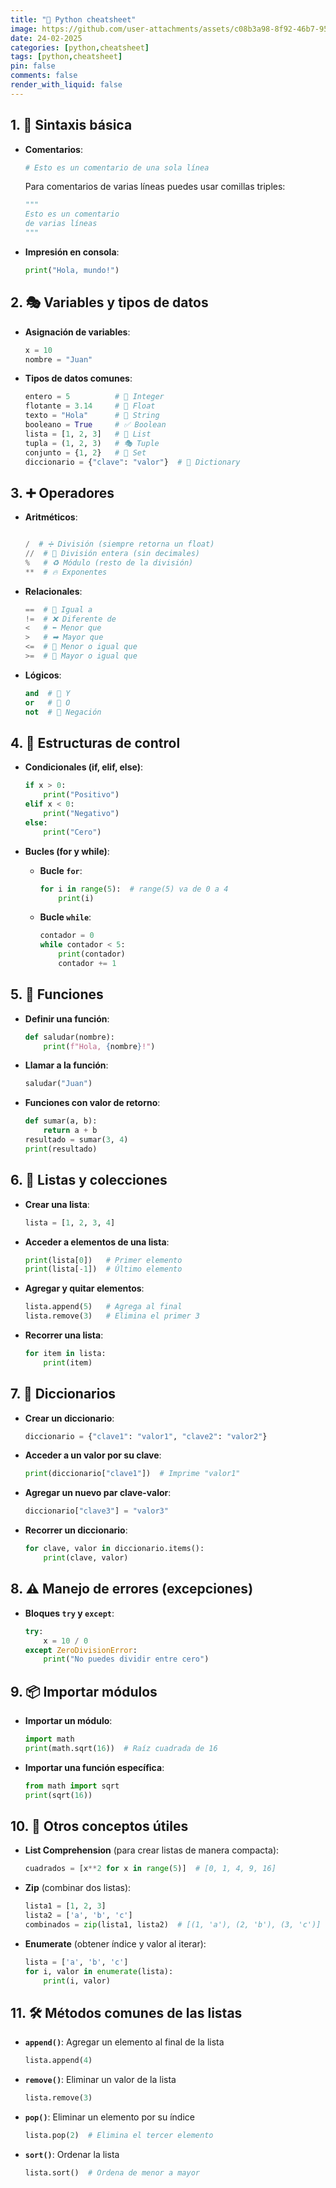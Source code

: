 ```yaml
---
title: "🐍 Python cheatsheet"
image: https://github.com/user-attachments/assets/c08b3a98-8f92-46b7-9568-87b227a6fe64
date: 24-02-2025
categories: [python,cheatsheet]
tags: [python,cheatsheet]
pin: false
comments: false
render_with_liquid: false
---
```



## 1. 📝 **Sintaxis básica**

- **Comentarios**:
  ```python
  # Esto es un comentario de una sola línea
  ```
  Para comentarios de varias líneas puedes usar comillas triples:
  ```python
  """
  Esto es un comentario
  de varias líneas
  """
  ```

- **Impresión en consola**:
  ```python
  print("Hola, mundo!")
  ```

## 2. 🎭 **Variables y tipos de datos**

- **Asignación de variables**:
  ```python
  x = 10
  nombre = "Juan"
  ```

- **Tipos de datos comunes**:
  ```python
  entero = 5          # 🔢 Integer
  flotante = 3.14     # 🔢 Float
  texto = "Hola"      # 📝 String
  booleano = True     # ✅ Boolean
  lista = [1, 2, 3]   # 📜 List
  tupla = (1, 2, 3)   # 🎭 Tuple
  conjunto = {1, 2}   # 🧩 Set
  diccionario = {"clave": "valor"}  # 📖 Dictionary
  ```

## 3. ➕ **Operadores**

- **Aritméticos**:
  ```python
  
  /  # ➗ División (siempre retorna un float)
  //  # 🔢 División entera (sin decimales)
  %   # ♻ Módulo (resto de la división)
  **  # 🔥 Exponentes
  ```

- **Relacionales**:
  ```python
  ==  # 🤝 Igual a
  !=  # ❌ Diferente de
  <   # ⬅ Menor que
  >   # ➡ Mayor que
  <=  # 🔽 Menor o igual que
  >=  # 🔼 Mayor o igual que
  ```

- **Lógicos**:
  ```python
  and  # 🔗 Y
  or   # 🔀 O
  not  # 🚫 Negación
  ```

## 4. 🔄 **Estructuras de control**

- **Condicionales (if, elif, else)**:
  ```python
  if x > 0:
      print("Positivo")
  elif x < 0:
      print("Negativo")
  else:
      print("Cero")
  ```

- **Bucles (for y while)**:
  - **Bucle `for`**:
    ```python
    for i in range(5):  # range(5) va de 0 a 4
        print(i)
    ```

  - **Bucle `while`**:
    ```python
    contador = 0
    while contador < 5:
        print(contador)
        contador += 1
    ```

## 5. 📌 **Funciones**

- **Definir una función**:
  ```python
  def saludar(nombre):
      print(f"Hola, {nombre}!")
  ```

- **Llamar a la función**:
  ```python
  saludar("Juan")
  ```

- **Funciones con valor de retorno**:
  ```python
  def sumar(a, b):
      return a + b
  resultado = sumar(3, 4)
  print(resultado)
  ```

## 6. 📜 **Listas y colecciones**

- **Crear una lista**:
  ```python
  lista = [1, 2, 3, 4]
  ```

- **Acceder a elementos de una lista**:
  ```python
  print(lista[0])   # Primer elemento
  print(lista[-1])  # Último elemento
  ```

- **Agregar y quitar elementos**:
  ```python
  lista.append(5)   # Agrega al final
  lista.remove(3)   # Elimina el primer 3
  ```

- **Recorrer una lista**:
  ```python
  for item in lista:
      print(item)
  ```

## 7. 📖 **Diccionarios**

- **Crear un diccionario**:
  ```python
  diccionario = {"clave1": "valor1", "clave2": "valor2"}
  ```

- **Acceder a un valor por su clave**:
  ```python
  print(diccionario["clave1"])  # Imprime "valor1"
  ```

- **Agregar un nuevo par clave-valor**:
  ```python
  diccionario["clave3"] = "valor3"
  ```

- **Recorrer un diccionario**:
  ```python
  for clave, valor in diccionario.items():
      print(clave, valor)
  ```

## 8. ⚠ **Manejo de errores (excepciones)**

- **Bloques `try` y `except`**:
  ```python
  try:
      x = 10 / 0
  except ZeroDivisionError:
      print("No puedes dividir entre cero")
  ```

## 9. 📦 **Importar módulos**

- **Importar un módulo**:
  ```python
  import math
  print(math.sqrt(16))  # Raíz cuadrada de 16
  ```

- **Importar una función específica**:
  ```python
  from math import sqrt
  print(sqrt(16))
  ```

## 10. 🚀 **Otros conceptos útiles**

- **List Comprehension** (para crear listas de manera compacta):
  ```python
  cuadrados = [x**2 for x in range(5)]  # [0, 1, 4, 9, 16]
  ```

- **Zip** (combinar dos listas):
  ```python
  lista1 = [1, 2, 3]
  lista2 = ['a', 'b', 'c']
  combinados = zip(lista1, lista2)  # [(1, 'a'), (2, 'b'), (3, 'c')]
  ```

- **Enumerate** (obtener índice y valor al iterar):
  ```python
  lista = ['a', 'b', 'c']
  for i, valor in enumerate(lista):
      print(i, valor)
  ```

## 11. 🛠 **Métodos comunes de las listas**

- **`append()`**: Agregar un elemento al final de la lista
  ```python
  lista.append(4)
  ```

- **`remove()`**: Eliminar un valor de la lista
  ```python
  lista.remove(3)
  ```

- **`pop()`**: Eliminar un elemento por su índice
  ```python
  lista.pop(2)  # Elimina el tercer elemento
  ```

- **`sort()`**: Ordenar la lista
  ```python
  lista.sort()  # Ordena de menor a mayor
  ```
